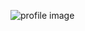 ![profile image](https://avatars.githubusercontent.com/u/5455785?s=400&u=8e554ed4feeefc4a5eff38d6e7d887212610e82b&v=4)
